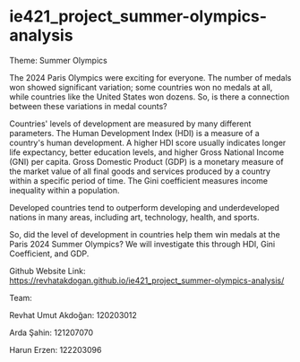 # ie421_project_summer-olympics-analysis

Theme: Summer Olympics

The 2024 Paris Olympics were exciting for everyone. The number of medals won showed significant variation; some countries won no medals at all, while countries like the United States won dozens. So, is there a connection between these variations in medal counts?

Countries' levels of development are measured by many different parameters. The Human Development Index (HDI) is a measure of a country's human development. A higher HDI score usually indicates longer life expectancy, better education levels, and higher Gross National Income (GNI) per capita. Gross Domestic Product (GDP) is a monetary measure of the market value of all final goods and services produced by a country within a specific period of time. The Gini coefficient measures income inequality within a population.

Developed countries tend to outperform developing and underdeveloped nations in many areas, including art, technology, health, and sports.

So, did the level of development in countries help them win medals at the Paris 2024 Summer Olympics? We will investigate this through HDI, Gini Coefficient, and GDP.

Github Website Link:  https://revhatakdogan.github.io/ie421_project_summer-olympics-analysis/

Team: 

Revhat Umut Akdoğan: 120203012

Arda Şahin: 121207070

Harun Erzen: 122203096

